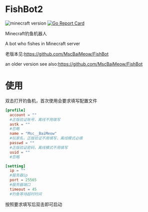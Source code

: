 # FishBot2  

![minecraft version](https://img.shields.io/badge/Minecraft-1.16.5-green?style=flat)
[![Go Report Card](https://goreportcard.com/badge/github.com/MscBaiMeow/FishBot2)](https://goreportcard.com/report/github.com/MscBaiMeow/FishBot2)

Minecraft钓鱼机器人

A bot who fishes in Minecraft server

老版本见:<https://github.com/MscBaiMeow/FishBot>

an older version see also:<https://github.com/MscBaiMeow/FishBot>

# 使用 

双击打开钓鱼机，首次使用会要求填写配置文件
```TOML
[profile]
  account = "" 
  #正版验证账号，离线不用填写
  astk = ""
  #忽略
  name = "Msc__BaiMeow"
  #玩家名，正版验证不用填写，离线模式必填
  passwd = ""
  #正版验证密码，离线模式不用填写
  uuid = ""
  #忽略

[setting]
  ip = ""
  #服务器ip
  port = 25565
  #服务器端口
  timeout = 45
  #钓鱼等待超时时间
```

按照要求填写后双击即可启动